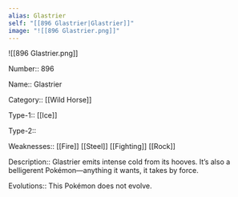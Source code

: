 ```yaml
---
alias: Glastrier
self: "[[896 Glastrier|Glastrier]]"
image: "![[896 Glastrier.png]]"
---
```


![[896 Glastrier.png]]


Number:: 896

Name:: Glastrier

Category:: [[Wild Horse]]

Type-1:: [[Ice]]

Type-2:: 

Weaknesses:: [[Fire]] [[Steel]] [[Fighting]] [[Rock]]

Description:: Glastrier emits intense cold from its hooves. It’s also a belligerent Pokémon—anything it wants, it takes by force.

Evolutions:: This Pokémon does not evolve.
